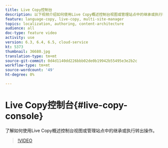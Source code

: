 ```yaml
---
title: Live Copy控制台
description: 以下视频介绍如何使用Live Copy概述控制台视图或管理站点中的继承或执行转出操作。
feature: language-copy, live-copy, multi-site-manager
topics: localization, authoring, content-architecture
audience: all
doc-type: feature video
activity: use
version: 6.3, 6.4, 6.5, cloud-service
kt: 5373
thumbnail: 36680.jpg
translation-type: tm+mt
source-git-commit: 0d4d1140dd226bbb02de0b19942b55495e3e2b2c
workflow-type: tm+mt
source-wordcount: '49'
ht-degree: 0%

---
```



# Live Copy控制台{#live-copy-console}

了解如何使用Live Copy概述控制台视图或管理站点中的继承或执行转出操作。

>[!VIDEO](https://video.tv.adobe.com/v/36680?quality=12&learn=on)
